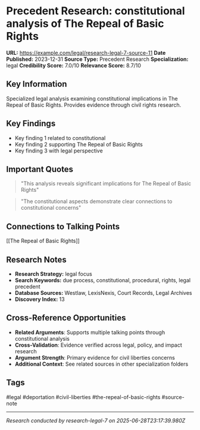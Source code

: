 # Precedent Research: constitutional analysis of The Repeal of Basic Rights

**URL:** https://example.com/legal/research-legal-7-source-11
**Date Published:** 2023-12-31
**Source Type:** Precedent Research
**Specialization:** legal
**Credibility Score:** 7.0/10
**Relevance Score:** 8.7/10

## Key Information
Specialized legal analysis examining constitutional implications in The Repeal of Basic Rights. Provides evidence through civil rights research.

## Key Findings
- Key finding 1 related to constitutional
- Key finding 2 supporting The Repeal of Basic Rights
- Key finding 3 with legal perspective

## Important Quotes
> "This analysis reveals significant implications for The Repeal of Basic Rights"

> "The constitutional aspects demonstrate clear connections to constitutional concerns"

## Connections to Talking Points
[[The Repeal of Basic Rights]]

## Research Notes
- **Research Strategy:** legal focus
- **Search Keywords:** due process, constitutional, procedural, rights, legal precedent
- **Database Sources:** Westlaw, LexisNexis, Court Records, Legal Archives
- **Discovery Index:** 13

## Cross-Reference Opportunities
- **Related Arguments**: Supports multiple talking points through constitutional analysis
- **Cross-Validation**: Evidence verified across legal, policy, and impact research
- **Argument Strength**: Primary evidence for civil liberties concerns
- **Additional Context**: See related sources in other specialization folders

## Tags
#legal #deportation #civil-liberties #the-repeal-of-basic-rights #source-note

---
*Research conducted by research-legal-7 on 2025-06-28T23:17:39.980Z*
